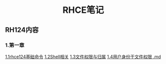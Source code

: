 <h1 align="center"> RHCE笔记 </h1>

## RH124内容
### 1.第一章
[1.1rhce124基础命令](https://github.com/YJYW/RHCE/blob/main/RH124/%E7%AC%AC%E4%B8%80%E7%AB%A0/RH124%E5%9F%BA%E6%9C%AC%E5%91%BD%E4%BB%A4.md)
[1.2Shell相关](https://github.com/YJYW/RHCE/blob/main/RH124/%E7%AC%AC%E4%B8%80%E7%AB%A0/Shell%E7%9B%B8%E5%85%B3.md)
[1.3文件权限与归属](https://github.com/YJYW/RHCE/blob/main/RH124/%E7%AC%AC%E4%B8%80%E7%AB%A0/%E6%96%87%E4%BB%B6%E6%9D%83%E9%99%90%E4%B8%8E%E5%BD%92%E5%B1%9E%20.md)
[1.4用户身份于文件权限 .md](https://github.com/YJYW/RHCE/blob/main/RH124/%E7%AC%AC%E4%B8%80%E7%AB%A0/%E7%94%A8%E6%88%B7%E8%BA%AB%E4%BB%BD%E4%BA%8E%E6%96%87%E4%BB%B6%E6%9D%83%E9%99%90%20.md)
